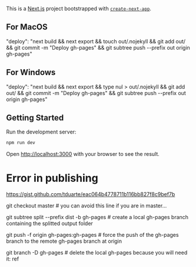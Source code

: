 This is a [Next.js](https://nextjs.org/) project bootstrapped with [`create-next-app`](https://github.com/vercel/next.js/tree/canary/packages/create-next-app).

## For MacOS

"deploy": "next build && next export && touch out/.nojekyll && git add out/ && git commit -m \"Deploy gh-pages\" && git subtree push --prefix out origin gh-pages"

## For Windows

"deploy": "next build && next export && type nul > out/.nojekyll && git add out/ && git commit -m \"Deploy gh-pages\" && git subtree push --prefix out origin gh-pages"

## Getting Started

Run the development server:

```bash
npm run dev
```

Open [http://localhost:3000](http://localhost:3000) with your browser to see the result.


# Error in publishing

https://gist.github.com/tduarte/eac064b4778711b116bb827f8c9bef7b

git checkout master # you can avoid this line if you are in master...

git subtree split --prefix dist -b gh-pages # create a local gh-pages branch containing the splitted output folder

git push -f origin gh-pages:gh-pages # force the push of the gh-pages branch to the remote gh-pages branch at origin

git branch -D gh-pages # delete the local gh-pages because you will need it: ref
